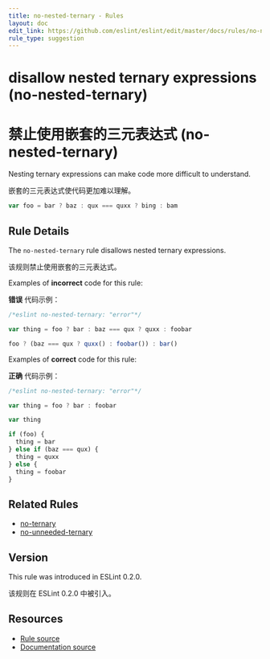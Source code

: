 ```yaml
---
title: no-nested-ternary - Rules
layout: doc
edit_link: https://github.com/eslint/eslint/edit/master/docs/rules/no-nested-ternary.md
rule_type: suggestion
---
```


<!-- Note: No pull requests accepted for this file. See README.md in the root directory for details. -->

# disallow nested ternary expressions (no-nested-ternary)

# 禁止使用嵌套的三元表达式 (no-nested-ternary)

Nesting ternary expressions can make code more difficult to understand.

嵌套的三元表达式使代码更加难以理解。

```js
var foo = bar ? baz : qux === quxx ? bing : bam
```

## Rule Details

The `no-nested-ternary` rule disallows nested ternary expressions.

该规则禁止使用嵌套的三元表达式。

Examples of **incorrect** code for this rule:

**错误** 代码示例：

```js
/*eslint no-nested-ternary: "error"*/

var thing = foo ? bar : baz === qux ? quxx : foobar

foo ? (baz === qux ? quxx() : foobar()) : bar()
```

Examples of **correct** code for this rule:

**正确** 代码示例：

```js
/*eslint no-nested-ternary: "error"*/

var thing = foo ? bar : foobar

var thing

if (foo) {
  thing = bar
} else if (baz === qux) {
  thing = quxx
} else {
  thing = foobar
}
```

## Related Rules

- [no-ternary](https://cn.eslint.org/docs/rules/no-ternary)
- [no-unneeded-ternary](https://cn.eslint.org/docs/rules/no-unneeded-ternary)

## Version

This rule was introduced in ESLint 0.2.0.

该规则在 ESLint 0.2.0 中被引入。

## Resources

- [Rule source](https://github.com/eslint/eslint/tree/master/lib/rules/no-nested-ternary.js)
- [Documentation source](https://github.com/eslint/eslint/tree/master/docs/rules/no-nested-ternary.md)
